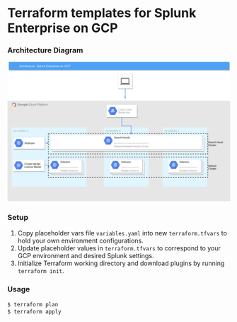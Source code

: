 # Terraform templates for Splunk Enterprise on GCP

### Architecture Diagram

![Architecture Diagram of Splunk Enterprise on GCP](/img/splunk-on-gcp-diagram.png)

### Setup

1. Copy placeholder vars file `variables.yaml` into new `terraform.tfvars` to hold your own environment configurations.
2. Update placeholder values in `terraform.tfvars` to correspond to your GCP environment and desired Splunk settings.
3. Initialize Terraform working directory and download plugins by running `terraform init`.

### Usage

```shell
$ terraform plan
$ terraform apply
```
